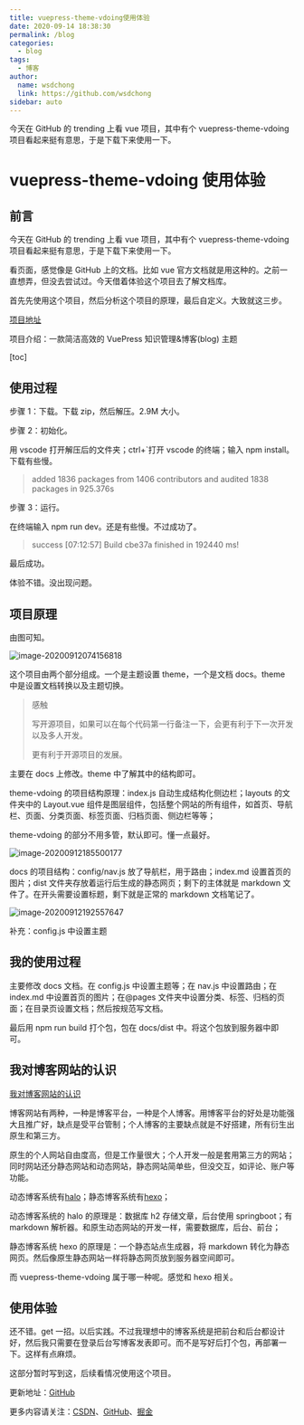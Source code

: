 ```yaml
---
title: vuepress-theme-vdoing使用体验
date: 2020-09-14 18:38:30
permalink: /blog
categories: 
  - blog
tags: 
  - 博客
author: 
  name: wsdchong
  link: https://github.com/wsdchong
sidebar: auto
---
```

今天在 GitHub 的 trending 上看 vue 项目，其中有个 vuepress-theme-vdoing 项目看起来挺有意思，于是下载下来使用一下。

<!-- more -->

# vuepress-theme-vdoing 使用体验

## 前言

今天在 GitHub 的 trending 上看 vue 项目，其中有个 vuepress-theme-vdoing 项目看起来挺有意思，于是下载下来使用一下。

看页面，感觉像是 GitHub 上的文档。比如 vue 官方文档就是用这种的。之前一直想弄，但没去尝试过。今天借着体验这个项目去了解文档库。

首先先使用这个项目，然后分析这个项目的原理，最后自定义。大致就这三步。

[项目地址](https://github.com/xugaoyi/vuepress-theme-vdoing)

项目介绍：一款简洁高效的 VuePress 知识管理&博客(blog) 主题

[toc]

## 使用过程

步骤 1：下载。下载 zip，然后解压。2.9M 大小。

步骤 2：初始化。

用 vscode 打开解压后的文件夹；ctrl+`打开 vscode 的终端；输入 npm install。下载有些慢。

> added 1836 packages from 1406 contributors and audited 1838 packages in 925.376s

步骤 3：运行。

在终端输入 npm run dev。还是有些慢。不过成功了。

> success [07:12:57] Build cbe37a finished in 192440 ms!

最后成功。

体验不错。没出现问题。

## 项目原理

由图可知。

![image-20200912074156818](vuepress-theme-vdoing使用体验.assets/image-20200912074156818.png)

这个项目由两个部分组成。一个是主题设置 theme，一个是文档 docs。theme 中是设置文档转换以及主题切换。

> 感触
>
> 写开源项目，如果可以在每个代码第一行备注一下，会更有利于下一次开发以及多人开发。
>
> 更有利于开源项目的发展。

主要在 docs 上修改。theme 中了解其中的结构即可。

theme-vdoing 的项目结构原理：index.js 自动生成结构化侧边栏；layouts 的文件夹中的 Layout.vue 组件是图层组件，包括整个网站的所有组件，如首页、导航栏、页面、分类页面、标签页面、归档页面、侧边栏等等；

theme-vdoing 的部分不用多管，默认即可。懂一点最好。

![image-20200912185500177](vuepress-theme-vdoing使用体验.assets/image-20200912185500177.png)

docs 的项目结构：config/nav.js 放了导航栏，用于路由；index.md 设置首页的图片；dist 文件夹存放着运行后生成的静态网页；剩下的主体就是 markdown 文件了。在开头需要设置标题，剩下就是正常的 markdown 文档笔记了。

![image-20200912192557647](vuepress-theme-vdoing使用体验.assets/image-20200912192557647.png)

补充：config.js 中设置主题

## 我的使用过程

主要修改 docs 文档。在 config.js 中设置主题等；在 nav.js 中设置路由；在 index.md 中设置首页的图片；在@pages 文件夹中设置分类、标签、归档的页面；在目录页设置文档；然后按规范写文档。

最后用 npm run build 打个包，包在 docs/dist 中。将这个包放到服务器中即可。

## 我对博客网站的认识

[我对博客网站的认识](https://blog.csdn.net/weixin_42875245/article/details/108545844)

博客网站有两种，一种是博客平台，一种是个人博客。用博客平台的好处是功能强大且推广好，缺点是受平台管制；个人博客的主要缺点就是不好搭建，所有衍生出原生和第三方。

原生的个人网站自由度高，但是工作量很大；个人开发一般是套用第三方的网站；同时网站还分静态网站和动态网站，静态网站简单些，但没交互，如评论、账户等功能。

动态博客系统有[halo](https://halo.run/)；静态博客系统有[hexo](https://hexo.io/)；

动态博客系统的 halo 的原理是：数据库 h2 存储文章，后台使用 springboot；有 markdown 解析器。和原生动态网站的开发一样，需要数据库，后台、前台；

静态博客系统 hexo 的原理是：一个静态站点生成器，将 markdown 转化为静态网页。然后像原生静态网站一样将静态网页放到服务器空间即可。

而 vuepress-theme-vdoing 属于哪一种呢。感觉和 hexo 相关。

## 使用体验

还不错。get 一招。以后实践。不过我理想中的博客系统是把前台和后台都设计好，然后我只需要在登录后台写博客发表即可。而不是写好后打个包，再部署一下。这样有点麻烦。

这部分暂时写到这，后续看情况使用这个项目。

更新地址：[GitHub](https://github.com/wsdchong/Front-end-study-notes)

更多内容请关注：[CSDN](https://blog.csdn.net/weixin_42875245)、[GitHub](https://github.com/wsdchong/Front-end-study-notes)、[掘金](https://juejin.im/user/5e7ad7a45188255dfe586c94)
